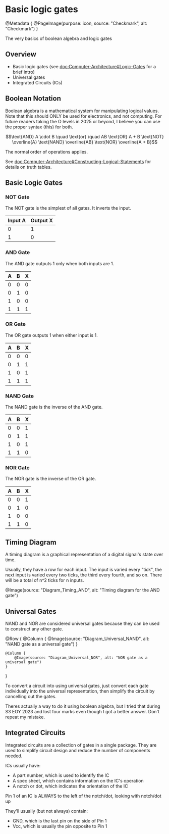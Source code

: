 # Basic logic gates

@Metadata {
    @PageImage(purpose: icon, source: "Checkmark", alt: "Checkmark")
}

The very basics of boolean algebra and logic gates

## Overview
- Basic logic gates (see <doc:Computer-Architecture#Logic-Gates> for a brief intro)
- Universal gates
- Integrated Circuits (ICs)

## Boolean Notation

Boolean algebra is a mathematical system for manipulating logical values. Note that this should ONLY
be used for electronics, and not computing. For future readers taking the O levels in 2025 or beyond,
I believe you can use the proper syntax (this) for both.

```math
\text{AND}
A \cdot B \quad \text{or} \quad AB

\text{OR}
A + B

\text{NOT}
\overline{A}

\text{NAND}
\overline{AB}

\text{NOR}
\overline{A + B}
```

The normal order of operations applies.

See <doc:Computer-Architecture#Constructing-Logical-Statements> for details on truth tables.

## Basic Logic Gates

### NOT Gate

The NOT gate is the simplest of all gates. It inverts the input.

| Input A | Output X |
|---------|----------|
| 0       | 1        |
| 1       | 0        |

### AND Gate

The AND gate outputs 1 only when both inputs are 1.

| A | B | X |
|---|---|---|
| 0 | 0 | 0 |
| 0 | 1 | 0 |
| 1 | 0 | 0 |
| 1 | 1 | 1 |

### OR Gate

The OR gate outputs 1 when either input is 1.

| A | B | X |
|---|---|---|
| 0 | 0 | 0 |
| 0 | 1 | 1 |
| 1 | 0 | 1 |
| 1 | 1 | 1 |

### NAND Gate

The NAND gate is the inverse of the AND gate.

| A | B | X |
|---|---|---|
| 0 | 0 | 1 |
| 0 | 1 | 1 |
| 1 | 0 | 1 |
| 1 | 1 | 0 |

### NOR Gate

The NOR gate is the inverse of the OR gate.

| A | B | X |
|---|---|---|
| 0 | 0 | 1 |
| 0 | 1 | 0 |
| 1 | 0 | 0 |
| 1 | 1 | 0 |

## Timing Diagram

A timing diagram is a graphical representation of a digital signal's state over time.

Usually, they have a row for each input. The input is varied every "tick", the next input is
varied every two ticks, the third every fourth, and so on. There will be a total of n^2 ticks
for n inputs.

@Image(source: "Diagram_Timing_AND", alt: "Timing diagram for the AND gate")

## Universal Gates

NAND and NOR are considered universal gates because they can be used to construct any other gate.

@Row {
    @Column {
        @Image(source: "Diagram_Universal_NAND", alt: "NAND gate as a universal gate")
    }

    @Column {
        @Image(source: "Diagram_Universal_NOR", alt: "NOR gate as a universal gate")
    }
}

To convert a circuit into using universal gates, just convert each gate individually into the
universal representation, then simplify the circuit by cancelling out the gates.

Theres actually a way to do it using boolean algebra, but I tried that during S3 EOY 2023 and lost
four marks even though I got a better answer. Don't repeat my mistake.

## Integrated Circuits
Integrated circuits are a collection of gates in a single package. They are used to simplify
circuit design and reduce the number of components needed.

ICs usually have:
- A part number, which is used to identify the IC
- A spec sheet, which contains information on the IC's operation
- A notch or dot, which indicates the orientation of the IC

Pin 1 of an IC is ALWAYS to the left of the notch/dot, looking with notch/dot up

They'll usually (but not always) contain:
- GND, which is the last pin on the side of Pin 1
- Vcc, which is usually the pin opposite to Pin 1
